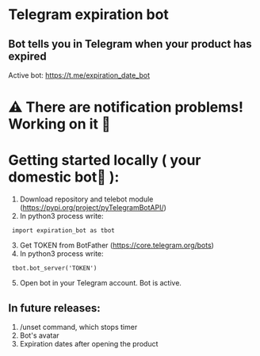 # Telegram expiration bot
## Bot tells you in Telegram when your product has expired
Active bot: https://t.me/expiration_date_bot
# ⚠️ There are notification problems! Working on it 🚜

<h1> Getting started locally ( your domestic bot🤖 ): </h1>

1. Download repository and telebot module (https://pypi.org/project/pyTelegramBotAPI/)
2. In python3 process write:
<pre><code> import expiration_bot as tbot </code></pre>

3. Get TOKEN from BotFather (https://core.telegram.org/bots)
4. In python3 process write:
<pre><code> tbot.bot_server('TOKEN') </code></pre>

5. Open bot in your Telegram account. Bot is active.

<h2> In future releases: </h2>

1. /unset command, which stops timer
2. Bot's avatar
3. Expiration dates after opening the product
